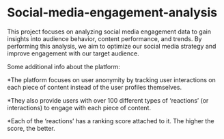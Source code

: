 # Social-media-engagement-analysis
This project focuses on analyzing social media engagement data to gain insights into audience behavior, content performance, and trends. By performing this analysis, we aim to optimize our social media strategy and improve engagement with our target audience.


Some additional info about the platform:

*The platform focuses on user anonymity by tracking user interactions on each piece of content instead of the user profiles themselves.

*They also provide users with over 100 different types of ‘reactions’ (or interactions) to engage with each piece of content.

*Each of the ‘reactions’ has a ranking score attached to it. The higher the score, the better.
